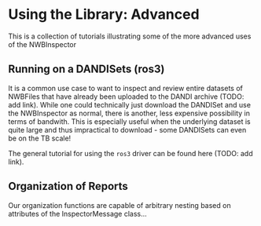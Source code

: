 Using the Library: Advanced
===========================

This is a collection of tutorials illustrating some of the more advanced uses of the NWBInspector


Running on a DANDISets (ros3)
-----------------------------

It is a common use case to want to inspect and review entire datasets of NWBFiles that have already been
uploaded to the DANDI archive (TODO: add link). While one could technically just download the DANDISet and
use the NWBInspector as normal, there is another, less expensive possibility in terms of bandwith. This is especially
useful when the underlying dataset is quite large and thus impractical to download - some DANDISets can even be on the TB scale!

The general tutorial for using the `ros3` driver can be found here (TODO: add link).


Organization of Reports
-----------------------

Our organization functions are capable of arbitrary nesting based on attributes of the InspectorMessage class...
